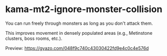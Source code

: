 # kama-mt2-ignore-monster-collision

You can run freely through monsters as long as you don't attack them.

This improves movement in densely populated areas (e.g., Metinstone clusters, boss rooms, etc.).

Preview: https://gyazo.com/048f9c740c43030422fd9e4c0c4e576d
